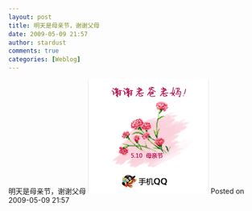 ```yaml
---
layout: post
title: 明天是母亲节，谢谢父母
date: 2009-05-09 21:57
author: stardust
comments: true
categories: [Weblog]
---
```

明天是母亲节，谢谢父母
<a href="/wp-content/uploads/2009/05/Nokia_5700_0058-771102.png"><img src="/wp-content/uploads/2009/05/Nokia_5700_0058-771102.png" alt="Nokia_5700_0058-771102" width="240" height="228" class="alignnone size-full wp-image-710" /></a>
Posted on 2009-05-09 21:57
